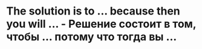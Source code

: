 # The solution is to ... because then you will ... - Решение состоит в том, чтобы ... потому что тогда вы ...
